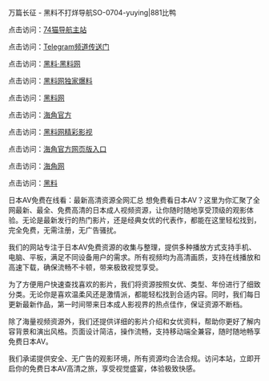万篇长征 - 黑料不打烊导航SO-0704-yuying|881比鸭

点击访问：<a href="https://74mao.com/">74猫导航主站</a>

点击访问：<a href="https://74mao.com/">Telegram频道传送门</a>

点击访问：<a href="https://heiliaolvzlu3.pages.dev">黑料·黑料网</a>

点击访问：<a href="https://heiliaoyvnrda.pages.dev">黑料网独家爆料</a>

点击访问：<a href="https://haef.pages.dev/">黑料网</a>

点击访问：<a href="https://gdas.pages.dev/">海角官方</a>

点击访问：<a href="https://sdfsh.pages.dev/">黑料网精彩影视</a>

点击访问：<a href="https://sdbsd.pages.dev/">海角官方网页版入口</a>

点击访问：<a href="https://ert-6he.pages.dev/">海角网</a>

点击访问：<a href="https://gbs-3wd.pages.dev/">黑料</a>

日本AV免费在线看：最新高清资源全网汇总
想免费看日本AV？这里为你汇聚了全网最新、最全、免费高清的日本成人视频资源，让你随时随地享受顶级的观影体验。无论是最新发行的热门影片，还是经典女优的代表作，都能在这里轻松找到，完全免费，无需注册，无广告骚扰。

我们的网站专注于日本AV免费资源的收集与整理，提供多种播放方式支持手机、电脑、平板，满足不同设备用户的需求。所有视频均为高清画质，支持在线播放和高速下载，确保流畅不卡顿，带来极致视觉享受。

为了方便用户快速查找喜欢的影片，我们将资源按照女优、类型、年份进行了细致分类。无论你是喜欢温柔风还是激情派，都能轻松找到合适内容。同时，我们每日更新最新作品，第一时间带来日本成人影视界的热点佳作，保证资源不断档。

除了海量视频资源外，我们还提供详细的影片介绍和女优资料，帮助你更好了解内容背景和演出风格。页面设计简洁，操作流畅，支持移动端全兼容，随时随地畅享免费日本AV。

我们承诺提供安全、无广告的观影环境，所有资源均合法合规。访问本站，立即开启你的免费日本AV高清之旅，享受视觉盛宴，体验极致快感。
